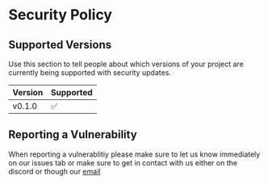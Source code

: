 # Security Policy

## Supported Versions

Use this section to tell people about which versions of your project are
currently being supported with security updates.

| Version | Supported          |
| ------- | ------------------ |
| v0.1.0   | :white_check_mark: |


## Reporting a Vulnerability

When reporting a vulnerablitiy please make sure to let us know immediately on our issues tab or make sure to get in contact with us either on the discord or though our [email](mailto:support@waldo.vision)
